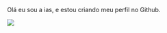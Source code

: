 Olá eu sou a ias, e estou criando meu perfil no Github.

![](https://media1.tenor.com/m/nWTrfV2b8lgAAAAC/insideout-joy.gif)
